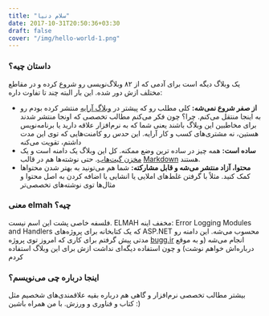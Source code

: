 ```yaml
---
title: "سلام دنیا"
date: 2017-10-31T20:50:36+03:30
draft: false
cover: "/img/hello-world-1.png"
---
```


### داستان چیه؟

یک وبلاگ دیگه است برای آدمی که از ۸۲ وبلاگ‌نویسی رو شروع کرده و در مقاطع مختلف ازش دور شده. این بار البته چند تا تفاوت داره:

+ **از صفر شروع نمی‌شه:** کلی مطلب رو که پیشتر در [وبلاگ آرایه](https://araye.net) منتشر کرده بودم رو به اینجا منتقل می‌کنم. چرا؟ چون فکر می‌کنم مطالب تخصصی که اونجا منتشر شدند برای مخاطبین این وبلاگ باشند یعنی شما که به نرم‌افزار علاقه دارید یا برنامه‌نویس هستین، نه مشتری‌های کسب و کار آرایه. این حدس رو کامنت‌هایی که توی این مدت داشتم، تقویت می‌کنه
+ **ساده است:** همه چیز در ساده ترین وضع ممکنه. کل این وبلاگ یک دامنه است و یک [مخزن گیت‌هاب](https://github.com/hameds/elmah.ir). حتی نوشته‌ها هم در قالب [Markdown](https://fa.wikipedia.org/wiki/%D9%85%D8%A7%D8%B1%DA%A9%E2%80%8C%D8%AF%D8%A7%D9%88%D9%86) هستند.
+ **محتوا، آزاد منتشر می‌شه و قابل مشارکته:** شما هم می‌تونید به بهتر شدن محتوا‌ها کمک کنید. مثلاً با گرفتن غلط‌های املایی یا انشایی یا اضافه کردن به اصل محتوا و مثال‌ها توی نوشته‌های تخصصی‌تر

### معنی elmah چیه؟

فلسفه خاصی پشت این اسم نیست. ELMAH مخفف اینه: Error Logging Modules and Handlers  که یک کتابخانه برای پروژه‌های ASP.NET محسوب می‌شه. این دامنه رو مدتی پیش گرفتم برای کاری که امروز توی پروژه [bugg.ir](https://www.bugg.ir/) انجام می‌شه (و به موقع درباره‌اش خواهم نوشت) و چون استفاده دیگه‌ای نداشت ازش برای این وبلاگ استفاده کردم

### اینجا درباره چی می‌نویسم؟

بیشتر مطالب تخصصی نرم‌افزار و گاهی هم درباره بقیه علاقمندی‌های شخصیم مثل کتاب و فناوری و ورزش. با من همراه باشین :)